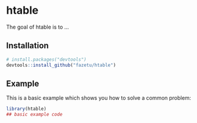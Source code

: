 
<!-- README.md is generated from README.Rmd. Please edit that file -->

# htable

The goal of htable is to …

## Installation

``` r
# install.packages("devtools")
devtools::install_github("fazetu/htable")
```

## Example

This is a basic example which shows you how to solve a common problem:

``` r
library(htable)
## basic example code
```
